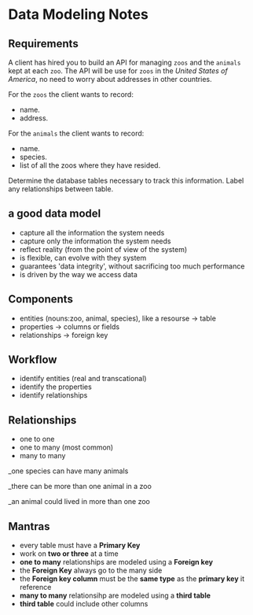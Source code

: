 # Data Modeling Notes

## Requirements

A client has hired you to build an API for managing `zoos` and the `animals` kept at each `zoo`. The API will be use for `zoos` in the _United States of America_, no need to worry about addresses in other countries.

For the `zoos` the client wants to record:

- name.
- address.

For the `animals` the client wants to record:

- name.
- species.
- list of all the zoos where they have resided.

Determine the database tables necessary to track this information.
Label any relationships between table.

## a good data model

- capture all the information the system needs
- capture only the information the system needs
- reflect reality (from the point of view of the system)
- is flexible, can evolve with they system
- guarantees 'data integrity', without sacrificing too much performance
- is driven by the way we access data

## Components

- entities (nouns:zoo, animal, species), like a resourse -> table
- properties -> columns or fields
- relationships -> foreign key

## Workflow

- identify entities (real and transcational)
- identify the properties
- identify relationships

## Relationships

- one to one
- one to many (most common)
- many to many

\_one species can have many animals

\_there can be more than one animal in a zoo

\_an animal could lived in more than one zoo

## Mantras

- every table must have a **Primary Key**
- work on **two or three** at a time
- **one to many** relationships are modeled using a **Foreign key**
- the **Foreign Key** always go to the many side
- the **Foreign key column** must be the **same type** as the **primary key** it reference
- **many to many** relationsihp are modeled using a **third table**
- **third table** could include other columns
